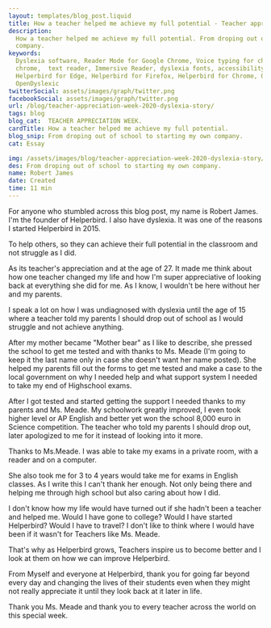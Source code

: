 ```yaml
---
layout: templates/blog_post.liquid
title: How a teacher helped me achieve my full potential - Teacher appreciation week. | Helperbird
description:
  How a teacher helped me achieve my full potential. From droping out of school to starting my own
  company.
keywords:
  Dyslexia software, Reader Mode for Google Chrome, Voice typing for chrome, Text to speech for
  chrome,  text reader, Immersive Reader, dyslexia fonts, accessibility software, dyslexia software,
  Helperbird for Edge, Helperbird for Firefox, Helperbird for Chrome, Opendyslexic for Chrome,
  OpenDyslexic
twitterSocial: assets/images/graph/twitter.png
facebookSocial: assets/images/graph/twitter.png
url: /blog/teacher-appreciation-week-2020-dyslexia-story/
tags: blog
blog_cat:  TEACHER APPRECIATION WEEK.
cardTitle: How a teacher helped me achieve my full potential.
blog_snip: From droping out of school to starting my own company.
cat: Essay

img: /assets/images/blog/teacher-appreciation-week-2020-dyslexia-story/teacher-appreciation-week-2020-dyslexia-story.png
des: From droping out of school to starting my own company.
name: Robert James
date: Created
time: 11 min
---
```


  

For anyone who stumbled across this blog post, my name is Robert James. I'm the founder of Helperbird. I also have dyslexia. It was one of the reasons I started Helperbird in 2015. 

To help others, so they can achieve their full potential in the classroom and not struggle as I did.

  

As its teacher's appreciation and at the age of 27. It made me think about how one teacher changed my life and how I'm super appreciative of looking back at everything she did for me. As I know, I wouldn't be here without her and my parents.

  

I speak a lot on how I was undiagnosed with dyslexia until the age of 15 where a teacher told my parents I should drop out of school as I would struggle and not achieve anything.

  

After my mother became "Mother bear" as I like to describe, she pressed the school to get me tested and with thanks to Ms. Meade (I'm going to keep it the last name only in case she doesn't want her name posted). She helped my parents fill out the forms to get me tested and make a case to the local government on why I needed help and what support system I needed to take my end of Highschool exams.

  

After I got tested and started getting the support I needed thanks to my parents and Ms. Meade. My schoolwork greatly improved, I even took higher level or AP English and better yet won the school 8,000 euro in Science competition. The teacher who told my parents I should drop out, later apologized to me for it instead of looking into it more.

  

Thanks to Ms.Meade. I was able to take my exams in a private room, with a reader and on a computer.

She also took me for 3 to 4 years would take me for exams in English classes. As I write this I can't thank her enough. Not only being there and helping me through high school but also caring about how I did.

  

I don't know how my life would have turned out if she hadn't been a teacher and helped me. Would I have gone to college? Would I have started Helperbird? Would I have to travel? I don't like to think where I would have been if it wasn't for Teachers like Ms. Meade.

  

That's why as Helperbird grows, Teachers inspire us to become better and I look at them on how we can improve Helperbird.

  

From Myself and everyone at Helperbird, thank you for going far beyond every day and changing the lives of their students even when they might not really appreciate it until they look back at it later in life.

  

Thank you Ms. Meade and thank you to every teacher across the world on this special week.